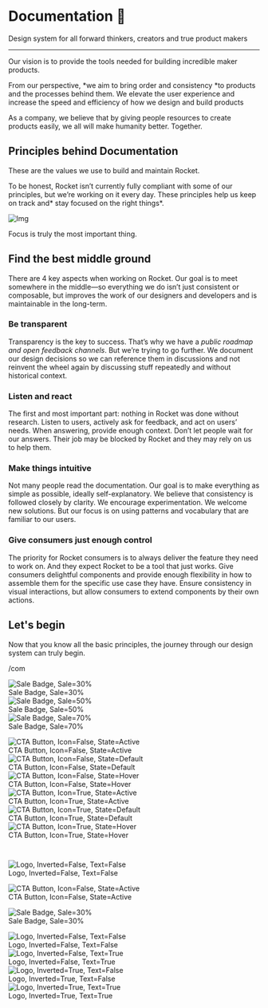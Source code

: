 
# Documentation 🚀

Design system for all forward thinkers, creators and true product makers

---

Our vision is to provide the tools needed for building incredible maker products.

From our perspective, *we aim to bring order and consistency *to products and the processes behind them. We elevate the user experience and increase the speed and efficiency of how we design and build products

As a company, we believe that by giving people resources to create products easily, we all will make humanity better. Together.

## Principles behind Documentation

These are the values we use to build and maintain Rocket.

To be honest, Rocket isn’t currently fully compliant with some of our principles, but we’re working on it every day. These principles help us keep on track and* stay focused on the right things*.

![Img](https://studio-assets.supernova.io/design-systems/14533/9289758a-6300-472a-bbc6-a57098081abf.jpeg)

Focus is truly the most important thing.

## Find the best middle ground

There are 4 key aspects when working on Rocket. Our goal is to meet somewhere in the middle—so everything we do isn’t just consistent or composable, but improves the work of our designers and developers and is maintainable in the long-term.

### Be transparent

Transparency is the key to success. That’s why we have a *public roadmap and open feedback channels*. But we’re trying to go further. We document our design decisions so we can reference them in discussions and not reinvent the wheel again by discussing stuff repeatedly and without historical context.

### Listen and react

The first and most important part: nothing in Rocket was done without research. Listen to users, actively ask for feedback, and act on users’ needs. When answering, provide enough context. Don’t let people wait for our answers. Their job may be blocked by Rocket and they may rely on us to help them.

### Make things intuitive

Not many people read the documentation. Our goal is to make everything as simple as possible, ideally self-explanatory. We believe that consistency is followed closely by clarity. We encourage experimentation. We welcome new solutions. But our focus is on using patterns and vocabulary that are familiar to our users.

### Give consumers just enough control

The priority for Rocket consumers is to always deliver the feature they need to work on. And they expect Rocket to be a tool that just works. Give consumers delightful components and provide enough flexibility in how to assemble them for the specific use case they have. Ensure consistency in visual interactions, but allow consumers to extend components by their own actions.

## Let's begin

Now that you know all the basic principles, the journey through our design system can truly begin.

/com

  
![Sale Badge, Sale=30%](https://studio-assets.supernova.io/design-systems/14533/78d1e0df-b037-4fb4-a03c-d456c00c8fa1.png)  
Sale Badge, Sale=30%  
![Sale Badge, Sale=50%](https://studio-assets.supernova.io/design-systems/14533/76c1e70a-bdb2-4c2a-b7bd-51f85de392f1.png)  
Sale Badge, Sale=50%  
![Sale Badge, Sale=70%](https://studio-assets.supernova.io/design-systems/14533/ed458f20-b8fd-42b1-9293-d21cf4d9263b.png)  
Sale Badge, Sale=70%  


  
![CTA Button, Icon=False, State=Active](https://studio-assets.supernova.io/design-systems/14533/d388e270-44b3-4f04-8c5b-fac0027c6592.png)  
CTA Button, Icon=False, State=Active  
![CTA Button, Icon=False, State=Default](https://studio-assets.supernova.io/design-systems/14533/fe56f903-9a80-4299-81ed-1181c666ff4e.png)  
CTA Button, Icon=False, State=Default  
![CTA Button, Icon=False, State=Hover](https://studio-assets.supernova.io/design-systems/14533/8a3716f3-fb1e-4022-b6cc-1b20d29ba776.png)  
CTA Button, Icon=False, State=Hover  
![CTA Button, Icon=True, State=Active](https://studio-assets.supernova.io/design-systems/14533/035ee7d7-8c87-442e-a0d9-b7f819b670ae.png)  
CTA Button, Icon=True, State=Active  
![CTA Button, Icon=True, State=Default](https://studio-assets.supernova.io/design-systems/14533/6c70c849-ab39-4355-b186-d962d545fb3c.png)  
CTA Button, Icon=True, State=Default  
![CTA Button, Icon=True, State=Hover](https://studio-assets.supernova.io/design-systems/14533/fa3bb6ac-f5c8-45ab-9c5d-484e4ac13965.png)  
CTA Button, Icon=True, State=Hover  


```javascript  
  
```

  
![Logo, Inverted=False, Text=False](https://studio-assets.supernova.io/design-systems/14533/d1f6e091-5942-4676-af6c-728f3f4f0e57.png)  
Logo, Inverted=False, Text=False  


  
  


  
![CTA Button, Icon=False, State=Active](https://studio-assets.supernova.io/design-systems/14533/d388e270-44b3-4f04-8c5b-fac0027c6592.png)  
CTA Button, Icon=False, State=Active  


  
![Sale Badge, Sale=30%](https://studio-assets.supernova.io/design-systems/14533/78d1e0df-b037-4fb4-a03c-d456c00c8fa1.png)  
Sale Badge, Sale=30%  


  
![Logo, Inverted=False, Text=False](https://studio-assets.supernova.io/design-systems/14533/d1f6e091-5942-4676-af6c-728f3f4f0e57.png)  
Logo, Inverted=False, Text=False  
![Logo, Inverted=False, Text=True](https://studio-assets.supernova.io/design-systems/14533/ca20263b-e72d-46f7-bd9d-5d561de03b9b.png)  
Logo, Inverted=False, Text=True  
![Logo, Inverted=True, Text=False](https://studio-assets.supernova.io/design-systems/14533/205ff692-e8d6-424b-855f-7afa72d68a92.png)  
Logo, Inverted=True, Text=False  
![Logo, Inverted=True, Text=True](https://studio-assets.supernova.io/design-systems/14533/807f3fdf-5fbe-4551-a837-a06f52c2c413.png)  
Logo, Inverted=True, Text=True  

